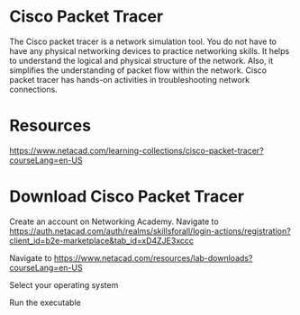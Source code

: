 # Cisco Packet Tracer
The Cisco packet tracer is a network simulation tool. You do not have to have any physical networking devices to practice networking skills. It helps to understand the logical and 
physical structure of the network. Also, it simplifies the understanding of packet flow within the network. Cisco packet tracer has hands-on activities in troubleshooting network 
connections. 


# Resources
https://www.netacad.com/learning-collections/cisco-packet-tracer?courseLang=en-US

# Download Cisco Packet Tracer
Create an account on Networking Academy. Navigate to https://auth.netacad.com/auth/realms/skillsforall/login-actions/registration?client_id=b2e-marketplace&tab_id=xD4ZJE3xccc  

Navigate to https://www.netacad.com/resources/lab-downloads?courseLang=en-US 

Select your operating system 

Run the executable


